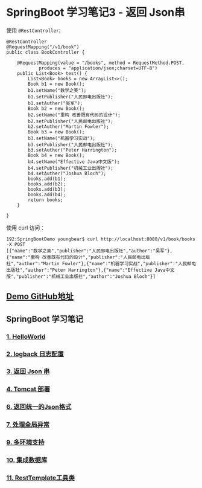 # SpringBoot 学习笔记3 - 返回 Json串


使用 `@RestController`:

```
@RestController
@RequestMapping("/v1/book")
public class BookController {

    @RequestMapping(value = "/books", method = RequestMethod.POST,
            produces = "application/json;charset=UTF-8")
    public List<Book> test() {
        List<Book> books = new ArrayList<>();
        Book b1 = new Book();
        b1.setName("数学之美");
        b1.setPublisher("人民邮电出版社");
        b1.setAuther("吴军");
        Book b2 = new Book();
        b2.setName("重构 改善既有代码的设计");
        b2.setPublisher("人民邮电出版社");
        b2.setAuther("Martin Fowler");
        Book b3 = new Book();
        b3.setName("机器学习实战");
        b3.setPublisher("人民邮电出版社");
        b3.setAuther("Peter Harrington");
        Book b4 = new Book();
        b4.setName("Effective Java中文版");
        b4.setPublisher("机械工业出版社");
        b4.setAuther("Joshua Bloch");
        books.add(b1);
        books.add(b2);
        books.add(b3);
        books.add(b4);
        return books;
    }

}
```

使用 curl 访问：

```
192:SpringBootDemo youngbear$ curl http://localhost:8080/v1/book/books -X POST
[{"name":"数学之美","publisher":"人民邮电出版社","author":"吴军"},{"name":"重构 改善既有代码的设计","publisher":"人民邮电出版社","author":"Martin Fowler"},{"name":"机器学习实战","publisher":"人民邮电出版社","author":"Peter Harrington"},{"name":"Effective Java中文版","publisher":"机械工业出版社","author":"Joshua Bloch"}]
```




## [Demo GitHub地址](https://github.com/YoungBear/SpringBootDemo)



## SpringBoot 学习笔记

### [1. HelloWorld](./SpringBoot-1-HelloWorld.md)

### [2. logback 日志配置](./SpringBoot-2-logback.md)

### [3. 返回 Json 串](./SpringBoot-3-Json.md)

### [4. Tomcat 部署](./SpringBoot-4-Tomcat.md)

### [6. 返回统一的Json格式](./SpringBoot-6-CommonJson.md)

### [7. 处理全局异常](./SpringBoot-7-GlobalExceptionHandler.md)

### [9. 多环境支持](./SpringBoot-9-MultipyEnv.md)

### [10. 集成数据库](./SpringBoot-10-Database.md)

### [11. RestTemplate工具类](./SpringBoot-11-RestTemplateUtils.md)
